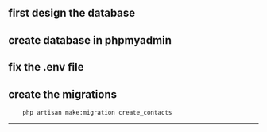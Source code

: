## first design the database

## create database in phpmyadmin

## fix the .env file

## create the migrations

```bash
    php artisan make:migration create_contacts
```
***


